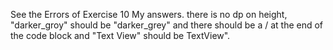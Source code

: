 See the Errors of Exercise 10
My answers.
there is no dp on height, "darker_groy" should be "darker_grey" and there should be a / at the end of the code block and "Text View" should be TextView".